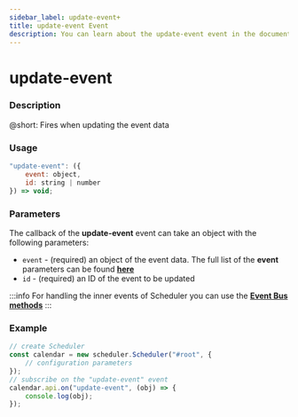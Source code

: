 ```yaml
---
sidebar_label: update-event+ 
title: update-event Event
description: You can learn about the update-event event in the documentation of the DHTMLX JavaScript Scheduler library. Browse developer guides and API reference, try out code examples and live demos, and download a free 30-day evaluation version of DHTMLX Scheduler.
---
```


# update-event

### Description

@short: Fires when updating the event data

### Usage

~~~jsx {}
"update-event": ({
	event: object,
	id: string | number
}) => void;
~~~

### Parameters

The callback of the **update-event** event can take an object with the following parameters:

- `event` - (required) an object of the event data. The full list of the **event** parameters can be found [**here**](api/config/js_scheduler_data_config.md)
- `id` - (required) an ID of the event to be updated

:::info
For handling the inner events of Scheduler you can use the [**Event Bus methods**](api/overview/eventbus_overview.md)
:::

### Example

~~~jsx {6-8}
// create Scheduler
const calendar = new scheduler.Scheduler("#root", {
	// configuration parameters
});
// subscribe on the "update-event" event
calendar.api.on("update-event", (obj) => {
	console.log(obj);
});
~~~

